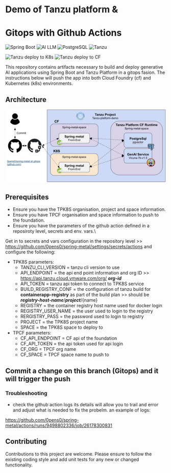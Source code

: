 # Demo of Tanzu platform & 
# Gitops with Github Actions

![Spring Boot](https://img.shields.io/badge/Spring%20Boot-3.1.2-brightgreen.svg)
![AI LLM](https://img.shields.io/badge/AI-LLM-blue.svg)
![PostgreSQL](https://img.shields.io/badge/postgres-15.1-red.svg)
![Tanzu](https://img.shields.io/badge/tanzu-platform-purple.svg)

![Tanzu deploy to K8s](https://github.com/0pens0/spring-metal/actions/workflows/k8sdeploy.yml/badge.svg)
![Tanzu deploy to CF](https://github.com/0pens0/spring-metal/actions/workflows/cfdeploy.yml/badge.svg)

This repository contains artifacts necessary to build and deploy generative AI applications using Spring Boot and Tanzu Platform in a gitops fasion. The instructions below will push the app into both Cloud Foundry (cf) and Kubernetes (k8s) environments.

## Architecture

![Alt text](https://github.com/0pens0/spring-metal/blob/gitops/image.png?raw=true "Spring-metal Github action flow")

## Prerequisites
- Ensure you have the TPK8S organisation, project and space information.
- Ensure you have TPCF organisation and space information to push to the foundation.
- Ensure you have the parameters of the github action defined in a reposiroty level, secrets and env. vars.\

Get in to secrets and vars configuration in the repository level >> https://github.com/0pens0/spring-metal/settings/secrets/actions and configure the following:
- TPK8S parameters:
    - TANZU_CLI_VERSION = tanzu cli version to use
    - API_ENDPOINT = the api end point information and org ID >> https://api.tanzu.cloud.vmware.com/org/ ***org-id***
    - API_TOKEN = tanzu api token to connect to TPK8S service
    - BUILD_REGISTRY_CONF = the configuration of tanzu build for **containerapp-registry** as part of the build plan >> should be ***registry-host-name***/***project***/{name}
    - REGISTRY = the container registry host name used for docker login
    - REGISTRY_USER_NAME = the user used to login to the registry
    - RERGISTRY_PASS = the password used to login to registry
    - PROJECT = the TPK8S project name
    - SPACE = the TPK8S space to deploy to
- TPCF parameters:
    - CF_API_ENDPOINT = CF api of the foundation
    - CF_API_TOKEN = the api token used for api login
    - CF_ORG = TPCF org name
    - CF_SPACE = TPCF space name to push to



## Commit a change on this branch (Gitops) and it will trigger the push

### Troubleshooting

- check the github action logs its details will allow you to trail and error and adjust what is needed to fix the probelm.
an example of logs:

https://github.com/0pens0/spring-metal/actions/runs/9498802336/job/26178300831

## Contributing
Contributions to this project are welcome. Please ensure to follow the existing coding style and add unit tests for any new or changed functionality.


